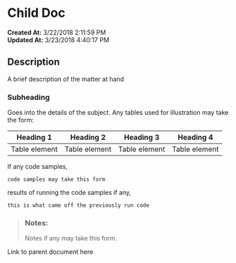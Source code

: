 # Child Doc

**Created At:** 3/22/2018 2:11:59 PM  
**Updated At:** 3/23/2018 4:40:17 PM  


## Description 

A brief description of the matter at hand



### Subheading 

Goes into the details of the subject. Any tables used for illustration may take the form:


| Heading 1<br> | Heading 2<br> | Heading 3<br> | Heading 4<br> |
| --- | --- | --- | --- |
| Table element<br> | Table element<br> | Table element<br> | Table element<br> |




If any code samples,

```
code samples may take this form
```



results of running the code samples if any,

```
this is what came off the previously run code 
```






> ### Notes: 
> 
> Notes if any may take this form.




Link to parent document here
